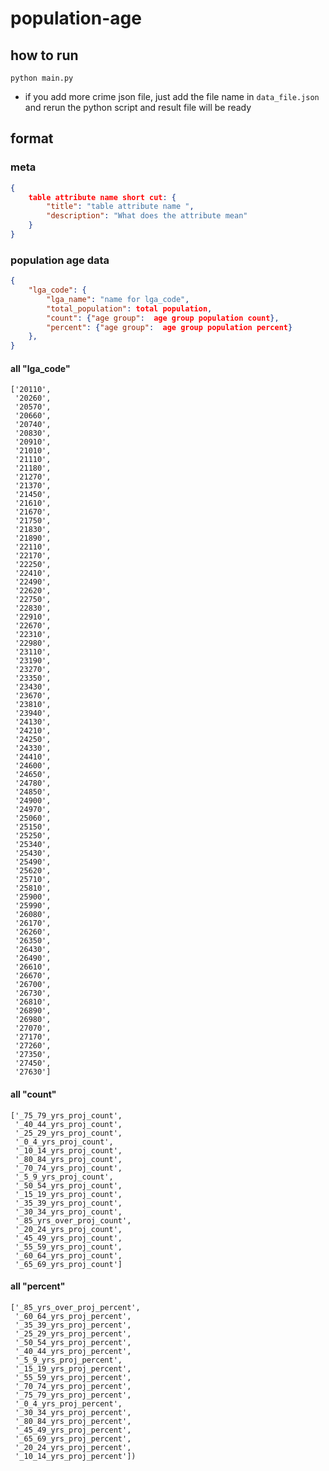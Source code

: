 # population-age

## how to run
```python main.py```
- if you add more crime json file, just add the file name in ```data_file.json``` and rerun the python script and result file will be ready

## format
### meta
```json
{
    table attribute name short cut: {
        "title": "table attribute name ",
        "description": "What does the attribute mean"
    }
}
```

### population age data
```json
{
    "lga_code": {
        "lga_name": "name for lga_code",
        "total_population": total population,
        "count": {"age group":  age group population count}, 
        "percent": {"age group":  age group population percent}
    },
}

```

#### all "lga_code"
```
['20110',
 '20260',
 '20570',
 '20660',
 '20740',
 '20830',
 '20910',
 '21010',
 '21110',
 '21180',
 '21270',
 '21370',
 '21450',
 '21610',
 '21670',
 '21750',
 '21830',
 '21890',
 '22110',
 '22170',
 '22250',
 '22410',
 '22490',
 '22620',
 '22750',
 '22830',
 '22910',
 '22670',
 '22310',
 '22980',
 '23110',
 '23190',
 '23270',
 '23350',
 '23430',
 '23670',
 '23810',
 '23940',
 '24130',
 '24210',
 '24250',
 '24330',
 '24410',
 '24600',
 '24650',
 '24780',
 '24850',
 '24900',
 '24970',
 '25060',
 '25150',
 '25250',
 '25340',
 '25430',
 '25490',
 '25620',
 '25710',
 '25810',
 '25900',
 '25990',
 '26080',
 '26170',
 '26260',
 '26350',
 '26430',
 '26490',
 '26610',
 '26670',
 '26700',
 '26730',
 '26810',
 '26890',
 '26980',
 '27070',
 '27170',
 '27260',
 '27350',
 '27450',
 '27630']
```

#### all "count"
```
['_75_79_yrs_proj_count',
 '_40_44_yrs_proj_count',
 '_25_29_yrs_proj_count',
 '_0_4_yrs_proj_count',
 '_10_14_yrs_proj_count',
 '_80_84_yrs_proj_count',
 '_70_74_yrs_proj_count',
 '_5_9_yrs_proj_count',
 '_50_54_yrs_proj_count',
 '_15_19_yrs_proj_count',
 '_35_39_yrs_proj_count',
 '_30_34_yrs_proj_count',
 '_85_yrs_over_proj_count',
 '_20_24_yrs_proj_count',
 '_45_49_yrs_proj_count',
 '_55_59_yrs_proj_count',
 '_60_64_yrs_proj_count',
 '_65_69_yrs_proj_count']

```

#### all "percent"
```
['_85_yrs_over_proj_percent',
 '_60_64_yrs_proj_percent',
 '_35_39_yrs_proj_percent',
 '_25_29_yrs_proj_percent',
 '_50_54_yrs_proj_percent',
 '_40_44_yrs_proj_percent',
 '_5_9_yrs_proj_percent',
 '_15_19_yrs_proj_percent',
 '_55_59_yrs_proj_percent',
 '_70_74_yrs_proj_percent',
 '_75_79_yrs_proj_percent',
 '_0_4_yrs_proj_percent',
 '_30_34_yrs_proj_percent',
 '_80_84_yrs_proj_percent',
 '_45_49_yrs_proj_percent',
 '_65_69_yrs_proj_percent',
 '_20_24_yrs_proj_percent',
 '_10_14_yrs_proj_percent'])
```
